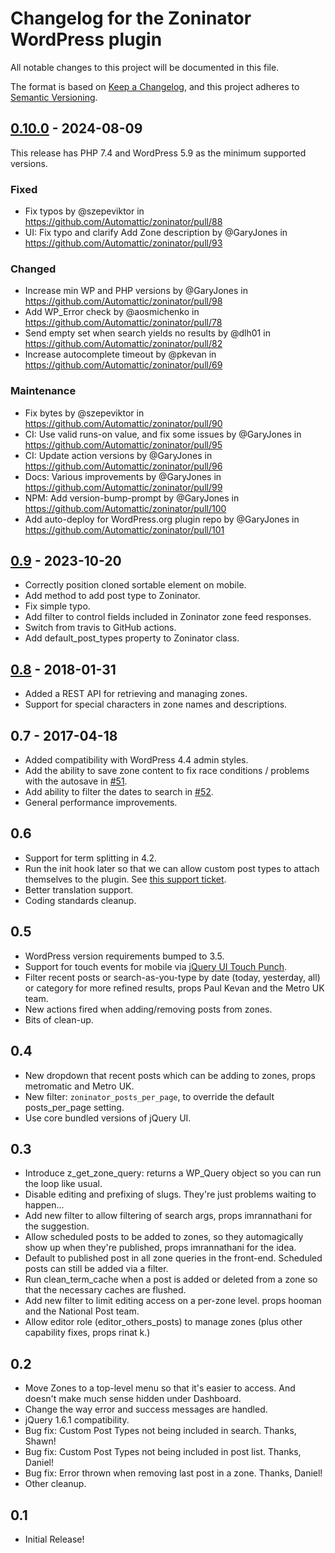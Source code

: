 # Changelog for the Zoninator WordPress plugin

All notable changes to this project will be documented in this file.

The format is based on [Keep a Changelog](https://keepachangelog.com/en/1.0.0/),
and this project adheres to [Semantic Versioning](https://semver.org/spec/v2.0.0.html).

## [0.10.0] - 2024-08-09

This release has PHP 7.4 and WordPress 5.9 as the minimum supported versions.

### Fixed

* Fix typos by @szepeviktor in https://github.com/Automattic/zoninator/pull/88
* UI: Fix typo and clarify Add Zone description by @GaryJones in https://github.com/Automattic/zoninator/pull/93

### Changed 

* Increase min WP and PHP versions by @GaryJones in https://github.com/Automattic/zoninator/pull/98
* Add WP_Error check by @aosmichenko in https://github.com/Automattic/zoninator/pull/78
* Send empty set when search yields no results by @dlh01 in https://github.com/Automattic/zoninator/pull/82
* Increase autocomplete timeout by @pkevan in https://github.com/Automattic/zoninator/pull/69

### Maintenance

* Fix bytes by @szepeviktor in https://github.com/Automattic/zoninator/pull/90
* CI: Use valid runs-on value, and fix some issues by @GaryJones in https://github.com/Automattic/zoninator/pull/95
* CI: Update action versions by @GaryJones in https://github.com/Automattic/zoninator/pull/96
* Docs: Various improvements by @GaryJones in https://github.com/Automattic/zoninator/pull/99
* NPM: Add version-bump-prompt by @GaryJones in https://github.com/Automattic/zoninator/pull/100
* Add auto-deploy for WordPress.org plugin repo by @GaryJones in https://github.com/Automattic/zoninator/pull/101

## [0.9] - 2023-10-20

* Correctly position cloned sortable element on mobile.
* Add method to add post type to Zoninator.
* Fix simple typo.
* Add filter to control fields included in Zoninator zone feed responses.
* Switch from travis to GitHub actions.
* Add default_post_types property to Zoninator class.

## [0.8] - 2018-01-31

* Added a REST API for retrieving and managing zones.
* Support for special characters in zone names and descriptions.

## 0.7 - 2017-04-18

* Added compatibility with WordPress 4.4 admin styles.
* Add the ability to save zone content to fix race conditions / problems with the autosave in [#51](https://github.com/Automattic/zoninator/pull/51).
* Add ability to filter the dates to search in [#52](https://github.com/Automattic/zoninator/pull/52).
* General performance improvements.

## 0.6

* Support for term splitting in 4.2.
* Run the init hook later so that we can allow custom post types to attach themselves to the plugin. See [this support ticket](http://wordpress.org/support/topic/plugin-zone-manager-zoninator-add-specific-custom-post-types).
* Better translation support.
* Coding standards cleanup.

## 0.5

* WordPress version requirements bumped to 3.5.
* Support for touch events for mobile via [jQuery UI Touch Punch](http://touchpunch.furf.com/).
* Filter recent posts or search-as-you-type by date (today, yesterday, all) or category for more refined results, props Paul Kevan and the Metro UK team.
* New actions fired when adding/removing posts from zones.
* Bits of clean-up.

## 0.4

* New dropdown that recent posts which can be adding to zones, props metromatic and Metro UK.
* New filter: `zoninator_posts_per_page`, to override the default posts_per_page setting.
* Use core bundled versions of jQuery UI.

## 0.3

* Introduce z_get_zone_query: returns a WP_Query object so you can run the loop like usual.
* Disable editing and prefixing of slugs. They're just problems waiting to happen...
* Add new filter to allow filtering of search args, props imrannathani for the suggestion.
* Allow scheduled posts to be added to zones, so they automagically show up when they're published, props imrannathani for the idea.
* Default to published post in all zone queries in the front-end. Scheduled posts can still be added via a filter.
* Run clean_term_cache when a post is added or deleted from a zone so that the necessary caches are flushed.
* Add new filter to limit editing access on a per-zone level. props hooman and the National Post team.
* Allow editor role (editor_others_posts) to manage zones (plus other capability fixes, props rinat k.)

## 0.2

* Move Zones to a top-level menu so that it's easier to access. And doesn't make much sense hidden under Dashboard.
* Change the way error and success messages are handled.
* jQuery 1.6.1 compatibility.
* Bug fix: Custom Post Types not being included in search. Thanks, Shawn!
* Bug fix: Custom Post Types not being included in post list. Thanks, Daniel!
* Bug fix: Error thrown when removing last post in a zone. Thanks, Daniel!
* Other cleanup.

## 0.1

* Initial Release!

[0.10.0]: https://github.com/automattic/zoninator/compare/0.9..0.10.0
[0.9]: https://github.com/automattic/zoninator/compare/0.8..0.9
[0.8]: https://github.com/automattic/zoninator/compare/0.7..0.8

